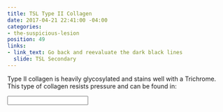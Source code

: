 ```yaml
---
title: TSL Type II Collagen
date: 2017-04-21 22:41:00 -04:00
categories:
- the-suspicious-lesion
position: 49
links:
- link_text: Go back and reevaluate the dark black lines
  slide: TSL Secondary
---
```


Type II collagen is heavily glycosylated and stains well with a Trichrome. This type of collagen resists pressure and can be found in:
<div class="form-group"><input type="text" class="form-control" /></div>
